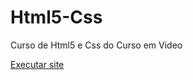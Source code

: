 # Html5-Css
 Curso de Html5 e Css do Curso em Video


<a href="https://matheushrn.github.io/Html5-Css/Treinos/Site%20sobre%20genshin/"> Executar site </a>

